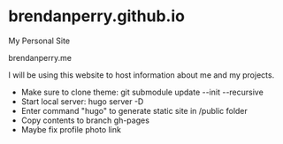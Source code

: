 # brendanperry.github.io
My Personal Site

brendanperry.me

I will be using this website to host information about me and my projects.

- Make sure to clone theme: git submodule update --init --recursive
- Start local server: hugo server -D
- Enter command "hugo" to generate static site in /public folder
- Copy contents to branch gh-pages
- Maybe fix profile photo link
